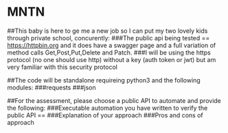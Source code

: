 # MNTN
##This baby is here to ge me a new job so I can put my two lovely kids through private school, concurently:
  ###The public api being tested == https://httpbin.org and it does have a swagger page and a full variation of method calls Get,Post,Put,Delete and Patch.
  ###I will be using the https protocol (no one should use http) without a key (auth token or jwt) but am very familiar with this security protocol
  
##The code will be standalone requireing python3 and the following modules:
   ###requests
   ###json
   
   
##For the assessment, please choose a public API to automate and provide the following:
 	###Executable automation you have written to verify the public API == 
 	###Explanation of your approach
 	###Pros and cons of approach
   
   
 
  
